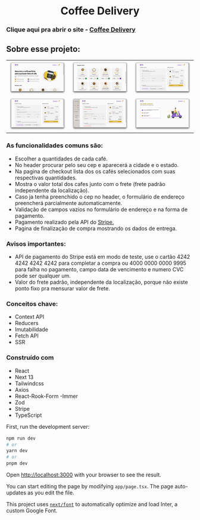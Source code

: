 <!-- PROJECT LOGO -->
<p align="center">

  <h1 align="center">Coffee Delivery</h1>

  ### Clique aqui pra abrir o site - <a href="https://coffee-delivery-three-psi.vercel.app/">Coffee Delivery</a>

</p>

## Sobre esse projeto:

| | | |
|---|---|---|
| ![Imagem 1](https://github.com/felipebdn/coffee-delivery/blob/master/public/images/home.png?raw=true) | ![Imagem 2](https://github.com/felipebdn/coffee-delivery/blob/master/public/images/coffees.png?raw=true) | ![Imagem 3](https://github.com/felipebdn/coffee-delivery/blob/master/public/images/checkout.png?raw=true) |
| ![Imagem 4](https://github.com/felipebdn/coffee-delivery/blob/master/public/images/completed-checkout.png?raw=true) | ![Imagem 5](https://github.com/felipebdn/coffee-delivery/blob/master/public/images/form-checkout-error.png?raw=true) | ![Imagem 6](https://github.com/felipebdn/coffee-delivery/blob/master/public/images/success.png?raw=true) |


### As funcionalidades comuns são:

- Escolher a quantidades de cada café.
- No header procurar pelo seu cep e aparecerá a cidade e o estado.
- Na pagina de checkout lista dos os cafés selecionados com suas respectivas quantidades.
- Mostra o valor total dos cafes junto com o frete (frete padrão independente da localização).
- Caso ja tenha preenchido o cep no header, o formulário de endereço preencherá parcialmente automaticamente.
- Validação de campos vazios no formulário de endereço e na forma de pagamento.
- Pagamento realizado pela API do <a href="https://stripe.com/">Stripe.</a>
- Pagina de finalização de compra mostrando os dados de entrega.

### Avisos importantes:

- API de pagamento do Stripe está em modo de teste, use o cartão 4242 4242 4242 4242 para completar a compra ou 4000 0000 0000 9995 para falha no pagamento, campo data de vencimento e numero CVC pode ser qualquer um.
- Valor do frete padrão, independente da localização, porque não existe ponto fixo pra mensurar valor de frete.

### Conceitos chave:

- Context API
- Reducers
- Imutabilidade
- Fetch API
- SSR

### Construído com

- React
- Next 13
- Tailwindcss
- Axios
- React-Rook-Form
-Immer
- Zod
- Stripe
- TypeScript


First, run the development server:

```bash
npm run dev
# or
yarn dev
# or
pnpm dev
```

Open [http://localhost:3000](http://localhost:3000) with your browser to see the result.

You can start editing the page by modifying `app/page.tsx`. The page auto-updates as you edit the file.

This project uses [`next/font`](https://nextjs.org/docs/basic-features/font-optimization) to automatically optimize and load Inter, a custom Google Font.
